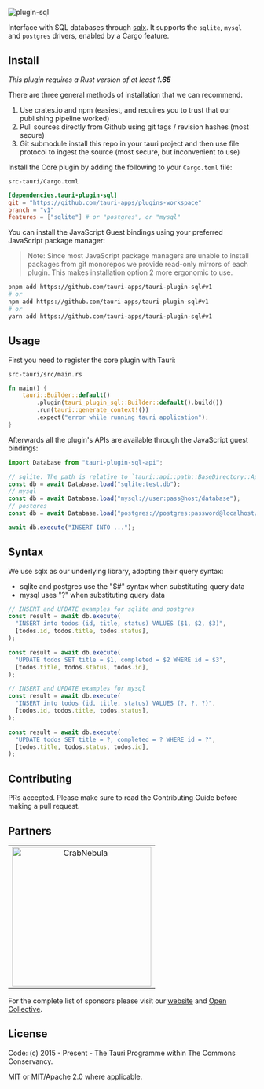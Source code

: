 ![plugin-sql](https://github.com/tauri-apps/plugins-workspace/raw/v1/plugins/sql/banner.png)

Interface with SQL databases through [sqlx](https://github.com/launchbadge/sqlx). It supports the `sqlite`, `mysql` and `postgres` drivers, enabled by a Cargo feature.

## Install

_This plugin requires a Rust version of at least **1.65**_

There are three general methods of installation that we can recommend.

1. Use crates.io and npm (easiest, and requires you to trust that our publishing pipeline worked)
2. Pull sources directly from Github using git tags / revision hashes (most secure)
3. Git submodule install this repo in your tauri project and then use file protocol to ingest the source (most secure, but inconvenient to use)

Install the Core plugin by adding the following to your `Cargo.toml` file:

`src-tauri/Cargo.toml`

```toml
[dependencies.tauri-plugin-sql]
git = "https://github.com/tauri-apps/plugins-workspace"
branch = "v1"
features = ["sqlite"] # or "postgres", or "mysql"
```

You can install the JavaScript Guest bindings using your preferred JavaScript package manager:

> Note: Since most JavaScript package managers are unable to install packages from git monorepos we provide read-only mirrors of each plugin. This makes installation option 2 more ergonomic to use.

```sh
pnpm add https://github.com/tauri-apps/tauri-plugin-sql#v1
# or
npm add https://github.com/tauri-apps/tauri-plugin-sql#v1
# or
yarn add https://github.com/tauri-apps/tauri-plugin-sql#v1
```

## Usage

First you need to register the core plugin with Tauri:

`src-tauri/src/main.rs`

```rust
fn main() {
    tauri::Builder::default()
        .plugin(tauri_plugin_sql::Builder::default().build())
        .run(tauri::generate_context!())
        .expect("error while running tauri application");
}
```

Afterwards all the plugin's APIs are available through the JavaScript guest bindings:

```javascript
import Database from "tauri-plugin-sql-api";

// sqlite. The path is relative to `tauri::api::path::BaseDirectory::App`.
const db = await Database.load("sqlite:test.db");
// mysql
const db = await Database.load("mysql://user:pass@host/database");
// postgres
const db = await Database.load("postgres://postgres:password@localhost/test");

await db.execute("INSERT INTO ...");
```

## Syntax

We use sqlx as our underlying library, adopting their query syntax:

- sqlite and postgres use the "$#" syntax when substituting query data
- mysql uses "?" when substituting query data

```javascript
// INSERT and UPDATE examples for sqlite and postgres
const result = await db.execute(
  "INSERT into todos (id, title, status) VALUES ($1, $2, $3)",
  [todos.id, todos.title, todos.status],
);

const result = await db.execute(
  "UPDATE todos SET title = $1, completed = $2 WHERE id = $3",
  [todos.title, todos.status, todos.id],
);

// INSERT and UPDATE examples for mysql
const result = await db.execute(
  "INSERT into todos (id, title, status) VALUES (?, ?, ?)",
  [todos.id, todos.title, todos.status],
);

const result = await db.execute(
  "UPDATE todos SET title = ?, completed = ? WHERE id = ?",
  [todos.title, todos.status, todos.id],
);
```

## Contributing

PRs accepted. Please make sure to read the Contributing Guide before making a pull request.

## Partners

<table>
  <tbody>
    <tr>
      <td align="center" valign="middle">
        <a href="https://crabnebula.dev" target="_blank">
          <img src="https://github.com/tauri-apps/plugins-workspace/raw/v1/.github/sponsors/crabnebula.svg" alt="CrabNebula" width="283">
        </a>
      </td>
    </tr>
  </tbody>
</table>

For the complete list of sponsors please visit our [website](https://tauri.app#sponsors) and [Open Collective](https://opencollective.com/tauri).

## License

Code: (c) 2015 - Present - The Tauri Programme within The Commons Conservancy.

MIT or MIT/Apache 2.0 where applicable.
